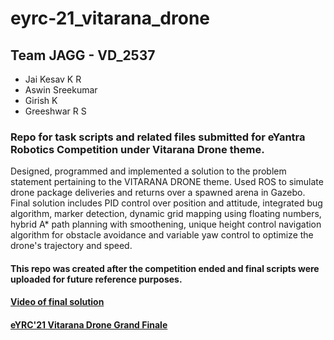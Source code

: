 # eyrc-21_vitarana_drone

## Team JAGG - VD_2537
- Jai Kesav K R
- Aswin Sreekumar
- Girish K
- Greeshwar R S

### Repo for task scripts and related files submitted for eYantra Robotics Competition under Vitarana Drone theme.
Designed, programmed and implemented a solution to the problem statement pertaining to the VITARANA DRONE theme. Used ROS to simulate drone package deliveries and returns over a spawned arena in Gazebo. Final solution includes PID control over position and attitude, integrated bug algorithm, marker detection, dynamic grid mapping using floating numbers, hybrid A* path planning with smoothening, unique height control navigation algorithm for obstacle avoidance and variable yaw control to optimize the drone's trajectory and speed.

#### This repo was created after the competition ended and final scripts were uploaded for future reference purposes. 

#### [Video of final solution](https://drive.google.com/file/d/17BZ4uRYxbAauL9SedLcMHeekc-cQiBb2/view?usp=sharing)

#### [eYRC'21 Vitarana Drone Grand Finale](https://youtu.be/y6G7KIQ06BY?t=3271)
